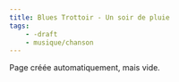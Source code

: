 ```yaml
---
title: Blues Trottoir - Un soir de pluie
tags:
    - -draft
    - musique/chanson
---
```


Page créée automatiquement, mais vide.

